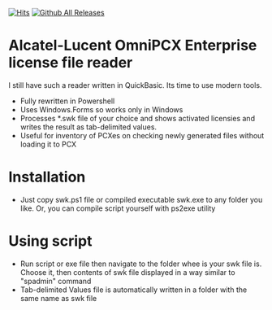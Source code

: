 [![Hits](https://hits.sh/github.com/Jeepers-Gitters/ALU_OXE_OPS.svg)](https://hits.sh/github.com/Jeepers-Gitters/ALU_OXE_OPS/)
[![Github All Releases](https://img.shields.io/github/downloads/Jeepers-Gitters/ALU_OXE_OPS/total.svg)]()
# Alcatel-Lucent OmniPCX Enterprise license file reader
 I still have such a reader written in QuickBasic. Its time to use modern tools.
- Fully rewritten in Powershell
- Uses Windows.Forms so works only in Windows
- Processes *.swk file of your choice and shows activated licensies and writes the result as tab-delimited values.
- Useful for inventory of PCXes on checking newly generated files without loading it to PCX
# Installation
- Just copy swk.ps1 file or compiled executable swk.exe to any folder you like. Or, you can compile script yourself with ps2exe utility 
# Using script
- Run script or exe file then navigate to the folder whee is your swk file is. Choose it, then contents of swk file displayed in a way similar to "spadmin" command
- Tab-delimited Values file is automatically written in a folder with the same name as swk file
